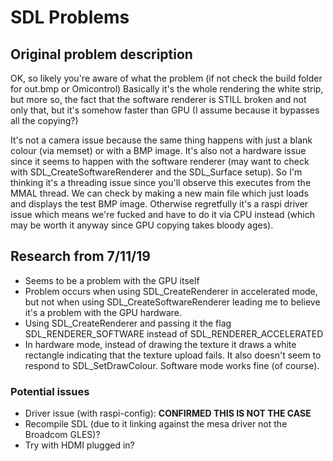 # SDL Problems

## Original problem description
OK, so likely you're aware of what the problem (if not check the build folder for out.bmp or Omicontrol)
Basically it's the whole rendering the white strip, but more so, the fact that the software renderer is
STILL broken and not only that, but it's somehow faster than GPU (I assume because it bypasses all the copying?)

It's not a camera issue because the same thing happens with just a blank colour (via memset) or with a BMP image.
It's also not a hardware issue since it seems to happen with the software renderer (may want to check with
SDL_CreateSoftwareRenderer and the SDL_Surface setup).
So I'm thinking it's a threading issue since you'll observe this executes from the MMAL thread. We can check
by making a new main file which just loads and displays the test BMP image. Otherwise regretfully it's a
raspi driver issue which means we're fucked and have to do it via CPU instead (which may be worth it anyway
since GPU copying takes bloody ages).

## Research from 7/11/19
- Seems to be a problem with the GPU itself
- Problem occurs when using SDL_CreateRenderer in accelerated mode, but not when using SDL_CreateSoftwareRenderer leading me
to believe it's a problem with the GPU hardware.
- Using SDL_CreateRenderer and passing it the flag SDL_RENDERER_SOFTWARE instead of SDL_RENDERER_ACCELERATED 
- In hardware mode, instead of drawing the texture it draws a white rectangle indicating that the texture upload fails.
It also doesn't seem to respond to SDL_SetDrawColour. Software mode works fine (of course).

### Potential issues
- Driver issue (with raspi-config): **CONFIRMED THIS IS NOT THE CASE**
- Recompile SDL (due to it linking against the mesa driver not the Broadcom GLES)?
- Try with HDMI plugged in?